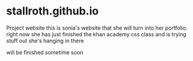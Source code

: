 # stallroth.github.io
Project website
this is sonia's website that she will turn into her portfolio.
right now she has just finished the khan academy css class and is trying stuff out she's hanging in there

will be finished sometime soon
